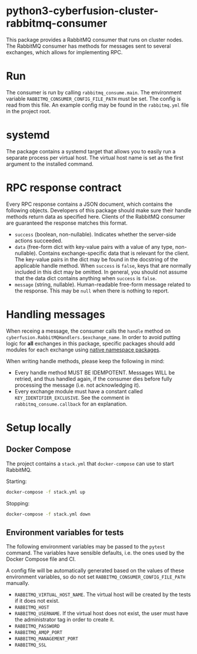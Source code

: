 # python3-cyberfusion-cluster-rabbitmq-consumer

This package provides a RabbitMQ consumer that runs on cluster nodes. The RabbitMQ consumer has methods for messages sent to several exchanges, which allows for implementing RPC.

# Run

The consumer is run by calling `rabbitmq_consume.main`. The environment variable `RABBITMQ_CONSUMER_CONFIG_FILE_PATH` must be set. The config is read from this file. An example config may be found in the `rabbitmq.yml` file in the project root.

# systemd

The package contains a systemd target that allows you to easily run a separate process per virtual host. The virtual host name is set as the first argument to the installed command.

# RPC response contract

Every RPC response contains a JSON document, which contains the following objects. Developers of this package should make sure their handle methods return data as specified here. Clients of the RabbitMQ consumer are guaranteed the response matches this format.

* `success` (boolean, non-nullable). Indicates whether the server-side actions succeeded.
* `data` (free-form dict with key-value pairs with a value of any type, non-nullable). Contains exchange-specific data that is relevant for the client. The key-value pairs in the dict may be found in the docstring of the applicable handle method. When `success` is `false`, keys that are normally included in this dict may be omitted. In general, you should not assume that the data dict contains anything when `success` is `false`.
* `message` (string, nullable). Human-readable free-form message related to the response. This may be `null` when there is nothing to report.

# Handling messages

When receing a message, the consumer calls the `handle` method on `cyberfusion.RabbitMQHandlers.$exchange_name`. In order to avoid putting logic for **all** exchanges in this package, specific packages should add modules for each exchange using [native namespace packages](https://packaging.python.org/en/latest/guides/packaging-namespace-packages/#native-namespace-packages).

When writing handle methods, please keep the following in mind:

* Every handle method MUST BE IDEMPOTENT. Messages WILL be retried, and thus handled again, if the consumer dies before fully processing the message (i.e. not acknowledging it).
* Every exchange module must have a constant called `KEY_IDENTIFIER_EXCLUSIVE`. See the comment in `rabbitmq_consume.callback` for an explanation.

# Setup locally

## Docker Compose

The project contains a `stack.yml` that `docker-compose` can use to start RabbitMQ.

Starting:

```bash
docker-compose -f stack.yml up
```

Stopping:

```bash
docker-compose -f stack.yml down
```

## Environment variables for tests

The following environment variables may be passed to the `pytest` command. The variables have sensible defaults, i.e. the ones used by the Docker Compose file and CI.

A config file will be automatically generated based on the values of these environment variables, so do not set `RABBITMQ_CONSUMER_CONFIG_FILE_PATH` manually.

* `RABBITMQ_VIRTUAL_HOST_NAME`. The virtual host will be created by the tests if it does not exist.
* `RABBITMQ_HOST`
* `RABBITMQ_USERNAME`. If the virtual host does not exist, the user must have the administrator tag in order to create it.
* `RABBITMQ_PASSWORD`
* `RABBITMQ_AMQP_PORT`
* `RABBITMQ_MANAGEMENT_PORT`
* `RABBITMQ_SSL`
